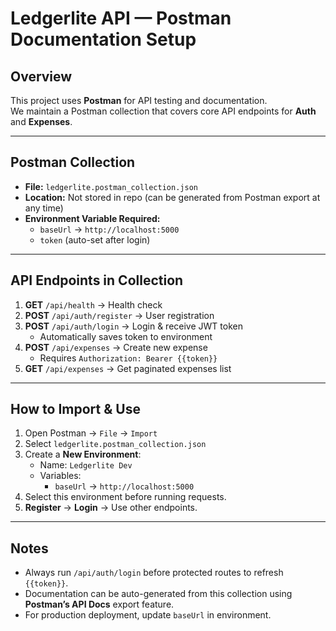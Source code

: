 # Ledgerlite API — Postman Documentation Setup

## Overview
This project uses **Postman** for API testing and documentation.  
We maintain a Postman collection that covers core API endpoints for **Auth** and **Expenses**.

---

## Postman Collection
- **File:** `ledgerlite.postman_collection.json`
- **Location:** Not stored in repo (can be generated from Postman export at any time)
- **Environment Variable Required:**
  - `baseUrl` → `http://localhost:5000`
  - `token` (auto-set after login)

---

## API Endpoints in Collection
1. **GET** `/api/health` → Health check
2. **POST** `/api/auth/register` → User registration
3. **POST** `/api/auth/login` → Login & receive JWT token  
   - Automatically saves token to environment
4. **POST** `/api/expenses` → Create new expense  
   - Requires `Authorization: Bearer {{token}}`
5. **GET** `/api/expenses` → Get paginated expenses list

---

## How to Import & Use
1. Open Postman → `File` → `Import`
2. Select `ledgerlite.postman_collection.json`
3. Create a **New Environment**:
   - Name: `Ledgerlite Dev`
   - Variables:
     - `baseUrl` → `http://localhost:5000`
4. Select this environment before running requests.
5. **Register** → **Login** → Use other endpoints.

---

## Notes
- Always run `/api/auth/login` before protected routes to refresh `{{token}}`.
- Documentation can be auto-generated from this collection using **Postman’s API Docs** export feature.
- For production deployment, update `baseUrl` in environment.
